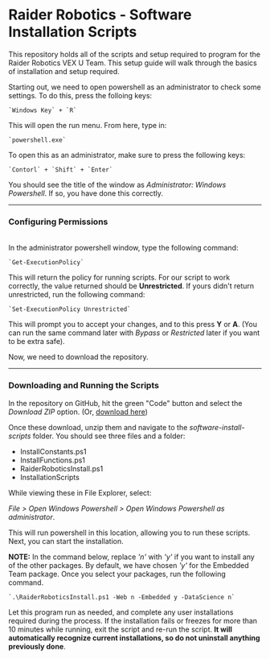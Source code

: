 # Raider Robotics - Software Installation Scripts
This repository holds all of the scripts and setup required to program for the Raider Robotics VEX U Team. This setup guide will walk through the basics of installation and setup required.

Starting out, we need to open powershell as an administrator to check some settings. To do this, press the folloing keys:

    `Windows Key` + `R`

This will open the run menu. From here, type in:

    `powershell.exe`

To open this as an administrator, make sure to press the following keys:

    `Contorl` + `Shift` + `Enter`

You should see the title of the window as *Administrator: Windows Powershell*. If so, you have done this correctly.

***
### Configuring Permissions
<br>
In the administrator powershell window, type the following command:

    `Get-ExecutionPolicy`

This will return the policy for running scripts. For our script to work correctly, the value returned should be **Unrestricted**. If yours didn't return unrestricted, run the following command:

    `Set-ExecutionPolicy Unrestricted`

This will prompt you to accept your changes, and to this press **Y** or **A**. (You can run the same command later with *Bypass* or *Restricted* later if you want to be extra safe).

Now, we need to download the repository. 

*** 
### Downloading and Running the Scripts
In the repository on GitHub, hit the green "Code" button and select the *Download ZIP* option. (Or, [download here](https://github.com/msoe-vex/software-install-scripts/archive/main.zip))

Once these download, unzip them and navigate to the *software-install-scripts* folder. You should see three files and a folder:
- InstallConstants.ps1
- InstallFunctions.ps1
- RaiderRoboticsInstall.ps1
- InstallationScripts

While viewing these in File Explorer, select:

*File > Open Windows Powershell > Open Windows Powershell as administrator*. 

This will run powershell in this location, allowing you to run these scripts. Next, you can start the installation.

**NOTE:** In the command below, replace *'n'* with *'y'* if you want to install any of the other packages. By default, we have chosen *'y'* for the Embedded Team package. Once you select your packages, run the following command.

    `.\RaiderRoboticsInstall.ps1 -Web n -Embedded y -DataScience n`

Let this program run as needed, and complete any user installations required during the process. If the installation fails or freezes for more than 10 minutes while running, exit the script and re-run the script. **It will automatically recognize current installations, so do not uninstall anything previously done**.



